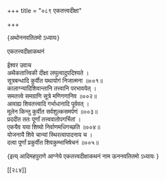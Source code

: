 +++
title = "०८९ एकतत्त्वदीक्षा"

+++

\{अथोननवतितमो ऽध्यायः\}

एकतत्त्वदीक्षाकथनं  
    
ईश्वर उवाच  
अथैकतात्त्विकी दीक्षा लघुत्वादुपदिश्यते ।  
सूत्रबन्धादि कुर्वीत यथायोगं निजात्मना ॥००१॥  
कालाग्न्यादिशिवान्तानि तत्त्वानि परभावयेत् ।  
समतत्त्वे समग्राणि सूत्रे मणिगणानिव ॥००२॥  
आवाह्य शिवतत्त्वादि गर्भाधानादि पूर्ववत् ।  
मूलेन किन्तु कुर्वीत सर्वशुल्कसमर्पणं ॥००३॥  
प्रददीत ततः पूर्णां तत्त्ववातोपगर्भितां ।  
एकयैव यया शिष्यो निर्वाणमधिगच्छति ॥००४॥  
योजनायै शिवे चान्यां स्थिरत्वापादनाय च ।  
दत्वा पूर्णां प्रकुर्वीत शिवकुम्भाभिषेचनं   ॥००५॥

\{इत्य् आदिमहपुराणे आग्नेये एकतत्त्वदीक्षाकथनं नाम ऊननवतितमो ऽध्यायः  }

[[२८४]]
    